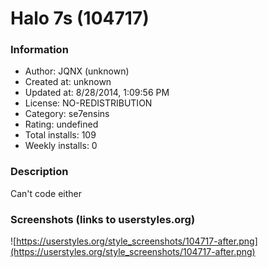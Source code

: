 # Halo 7s (104717)

### Information
- Author: JQNX (unknown)
- Created at: unknown
- Updated at: 8/28/2014, 1:09:56 PM
- License: NO-REDISTRIBUTION
- Category: se7ensins
- Rating: undefined
- Total installs: 109
- Weekly installs: 0


### Description
Can't code either


### Screenshots (links to userstyles.org)
![https://userstyles.org/style_screenshots/104717-after.png](https://userstyles.org/style_screenshots/104717-after.png)


